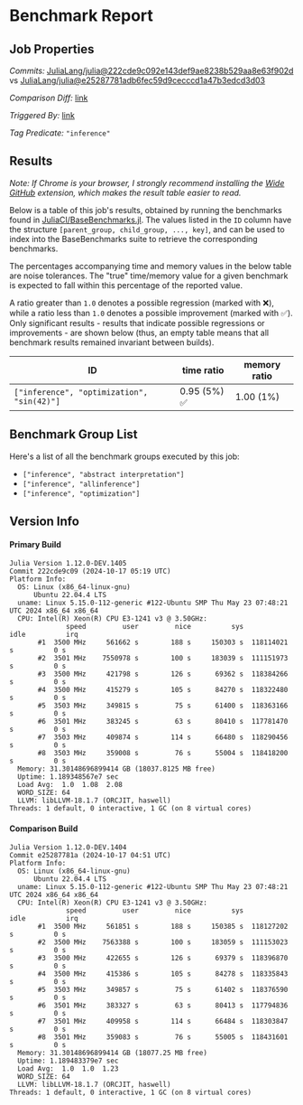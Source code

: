 # Benchmark Report

## Job Properties

*Commits:* [JuliaLang/julia@222cde9c092e143def9ae8238b529aa8e63f902d](https://github.com/JuliaLang/julia/commit/222cde9c092e143def9ae8238b529aa8e63f902d) vs [JuliaLang/julia@e25287781adb6fec59d9cecccd1a47b3edcd3d03](https://github.com/JuliaLang/julia/commit/e25287781adb6fec59d9cecccd1a47b3edcd3d03)

*Comparison Diff:* [link](https://github.com/JuliaLang/julia/compare/e25287781adb6fec59d9cecccd1a47b3edcd3d03..222cde9c092e143def9ae8238b529aa8e63f902d)

*Triggered By:* [link](https://github.com/JuliaLang/julia/commit/222cde9c092e143def9ae8238b529aa8e63f902d#commitcomment-148362676)

*Tag Predicate:* `"inference"`

## Results

*Note: If Chrome is your browser, I strongly recommend installing the [Wide GitHub](https://chrome.google.com/webstore/detail/wide-github/kaalofacklcidaampbokdplbklpeldpj?hl=en)
extension, which makes the result table easier to read.*

Below is a table of this job's results, obtained by running the benchmarks found in
[JuliaCI/BaseBenchmarks.jl](https://github.com/JuliaCI/BaseBenchmarks.jl). The values
listed in the `ID` column have the structure `[parent_group, child_group, ..., key]`,
and can be used to index into the BaseBenchmarks suite to retrieve the corresponding
benchmarks.

The percentages accompanying time and memory values in the below table are noise tolerances. The "true"
time/memory value for a given benchmark is expected to fall within this percentage of the reported value.

A ratio greater than `1.0` denotes a possible regression (marked with :x:), while a ratio less
than `1.0` denotes a possible improvement (marked with :white_check_mark:). Only significant results - results
that indicate possible regressions or improvements - are shown below (thus, an empty table means that all
benchmark results remained invariant between builds).

| ID | time ratio | memory ratio |
|----|------------|--------------|
| `["inference", "optimization", "sin(42)"]` | 0.95 (5%) :white_check_mark: | 1.00 (1%)  |

## Benchmark Group List

Here's a list of all the benchmark groups executed by this job:

- `["inference", "abstract interpretation"]`
- `["inference", "allinference"]`
- `["inference", "optimization"]`

## Version Info

#### Primary Build

```
Julia Version 1.12.0-DEV.1405
Commit 222cde9c09 (2024-10-17 05:19 UTC)
Platform Info:
  OS: Linux (x86_64-linux-gnu)
      Ubuntu 22.04.4 LTS
  uname: Linux 5.15.0-112-generic #122-Ubuntu SMP Thu May 23 07:48:21 UTC 2024 x86_64 x86_64
  CPU: Intel(R) Xeon(R) CPU E3-1241 v3 @ 3.50GHz: 
              speed         user         nice          sys         idle          irq
       #1  3500 MHz     561662 s        188 s     150303 s  118114021 s          0 s
       #2  3501 MHz    7550978 s        100 s     183039 s  111151973 s          0 s
       #3  3500 MHz     421798 s        126 s      69362 s  118384266 s          0 s
       #4  3500 MHz     415279 s        105 s      84270 s  118322480 s          0 s
       #5  3503 MHz     349815 s         75 s      61400 s  118363166 s          0 s
       #6  3501 MHz     383245 s         63 s      80410 s  117781470 s          0 s
       #7  3503 MHz     409874 s        114 s      66480 s  118290456 s          0 s
       #8  3503 MHz     359008 s         76 s      55004 s  118418200 s          0 s
  Memory: 31.30148696899414 GB (18037.8125 MB free)
  Uptime: 1.189348567e7 sec
  Load Avg:  1.0  1.08  2.08
  WORD_SIZE: 64
  LLVM: libLLVM-18.1.7 (ORCJIT, haswell)
Threads: 1 default, 0 interactive, 1 GC (on 8 virtual cores)

```

#### Comparison Build

```
Julia Version 1.12.0-DEV.1404
Commit e25287781a (2024-10-17 04:51 UTC)
Platform Info:
  OS: Linux (x86_64-linux-gnu)
      Ubuntu 22.04.4 LTS
  uname: Linux 5.15.0-112-generic #122-Ubuntu SMP Thu May 23 07:48:21 UTC 2024 x86_64 x86_64
  CPU: Intel(R) Xeon(R) CPU E3-1241 v3 @ 3.50GHz: 
              speed         user         nice          sys         idle          irq
       #1  3500 MHz     561851 s        188 s     150385 s  118127202 s          0 s
       #2  3500 MHz    7563388 s        100 s     183059 s  111153023 s          0 s
       #3  3500 MHz     422655 s        126 s      69379 s  118396870 s          0 s
       #4  3500 MHz     415386 s        105 s      84278 s  118335843 s          0 s
       #5  3503 MHz     349857 s         75 s      61402 s  118376590 s          0 s
       #6  3501 MHz     383327 s         63 s      80413 s  117794836 s          0 s
       #7  3501 MHz     409958 s        114 s      66484 s  118303847 s          0 s
       #8  3501 MHz     359083 s         76 s      55005 s  118431601 s          0 s
  Memory: 31.30148696899414 GB (18077.25 MB free)
  Uptime: 1.189483379e7 sec
  Load Avg:  1.0  1.0  1.23
  WORD_SIZE: 64
  LLVM: libLLVM-18.1.7 (ORCJIT, haswell)
Threads: 1 default, 0 interactive, 1 GC (on 8 virtual cores)

```
